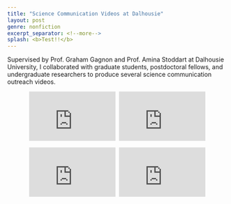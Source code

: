 ```yaml
---
title: "Science Communication Videos at Dalhousie"
layout: post
genre: nonfiction
excerpt_separator: <!--more-->
splash: <b>Test!!</b>
---
```


Supervised by Prof. Graham Gagnon and Prof. Amina Stoddart at Dalhousie University, I collaborated with graduate students, postdoctoral fellows, and undergraduate researchers to produce several science communication outreach videos.
<center>
<div style = "width:80%">
<div style="margin-top:1em;margin-bottom:1em">
  <div style="position:relative;padding-top:28.125%;">
    <iframe src="https://www.youtube.com/embed/ZA3DVoAm0fw" frameborder="0" allowfullscreen
      style="position:absolute;top:0;left:0;width:49%;height:100%;"></iframe>
      <iframe src="https://www.youtube.com/embed/2dGCOde55_k" frameborder="0" allowfullscreen
        style="position:absolute;top:0;right:0;width:49%;height:100%;"></iframe>
  </div>
</div>

<div style="margin-top:1em;margin-bottom:1em">
  <div style="position:relative;padding-top:28.125%;">
    <iframe src="https://www.youtube.com/embed/Mez-RkSIiBY" frameborder="0" allowfullscreen
      style="position:absolute;top:0;left:0;width:49%;height:100%;"></iframe>
      <iframe src="https://www.youtube.com/embed/RrfgCZ604A0" frameborder="0" allowfullscreen
        style="position:absolute;top:0;right:0;width:49%;height:100%;"></iframe>
  </div>
</div>
</div>
</center>
